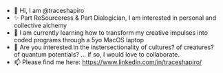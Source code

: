 - 👋 Hi, I am @traceshapiro
- ✨ Part ReSourceress & Part Dialogician, I am interested in personal and collective alchemy
- 🌱 I am currently learning how to transform my creative impulses into coded programs through a 5yo MacOS laptop
- 💞️ Are you interested in the instersectionality of cultures? of creatures? of quantum potentials? ... if so, I would love to collaborate.
- 📫 Please find me here: https://www.linkedin.com/in/traceshapiro/

<!---
traceshapiro/traceshapiro is a ✨ special ✨ repository because its `README.md` (this file) appears on your GitHub profile.
You can click the Preview link to take a look at your changes.
--->
